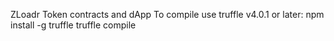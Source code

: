 ZLoadr Token contracts and dApp
To compile use truffle v4.0.1 or later:
npm install -g truffle
truffle compile
